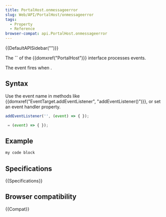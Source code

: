 ```yaml
---
title: PortalHost.onmessageerror
slug: Web/API/PortalHost/onmessageerror
tags:
  - Property
  - Reference
browser-compat: api.PortalHost.onmessageerror
---
```

{{DefaultAPISidebar("")}}

The **``** of the {{domxref("PortalHost")}} interface processes  events.

The  event fires when .

## Syntax

Use the event name in methods like {{domxref("EventTarget.addEventListener", "addEventListener()")}}, or set an event handler property.

```js
addEventListener('', (event) => { });

 = (event) => { });
```

## Example

```js
my code block
```

## Specifications

{{Specifications}}

## Browser compatibility

{{Compat}}

